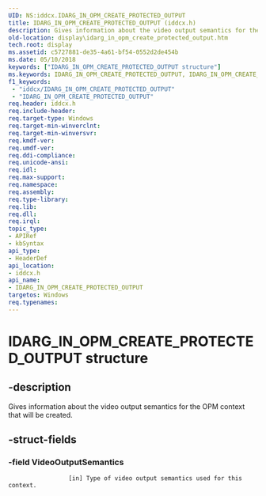 ```yaml
---
UID: NS:iddcx.IDARG_IN_OPM_CREATE_PROTECTED_OUTPUT
title: IDARG_IN_OPM_CREATE_PROTECTED_OUTPUT (iddcx.h)
description: Gives information about the video output semantics for the OPM context that will be created.
old-location: display\idarg_in_opm_create_protected_output.htm
tech.root: display
ms.assetid: c5727881-de35-4a61-bf54-0552d2de454b
ms.date: 05/10/2018
keywords: ["IDARG_IN_OPM_CREATE_PROTECTED_OUTPUT structure"]
ms.keywords: IDARG_IN_OPM_CREATE_PROTECTED_OUTPUT, IDARG_IN_OPM_CREATE_PROTECTED_OUTPUT structure [Display Devices], display.idarg_in_opm_create_protected_output, iddcx/IDARG_IN_OPM_CREATE_PROTECTED_OUTPUT
f1_keywords:
 - "iddcx/IDARG_IN_OPM_CREATE_PROTECTED_OUTPUT"
 - "IDARG_IN_OPM_CREATE_PROTECTED_OUTPUT"
req.header: iddcx.h
req.include-header: 
req.target-type: Windows
req.target-min-winverclnt: 
req.target-min-winversvr: 
req.kmdf-ver: 
req.umdf-ver: 
req.ddi-compliance: 
req.unicode-ansi: 
req.idl: 
req.max-support: 
req.namespace: 
req.assembly: 
req.type-library: 
req.lib: 
req.dll: 
req.irql: 
topic_type:
- APIRef
- kbSyntax
api_type:
- HeaderDef
api_location:
- iddcx.h
api_name:
- IDARG_IN_OPM_CREATE_PROTECTED_OUTPUT
targetos: Windows
req.typenames: 
---
```


# IDARG_IN_OPM_CREATE_PROTECTED_OUTPUT structure


## -description


Gives information about the video output semantics for the OPM  context that will be created.
             


## -struct-fields




### -field VideoOutputSemantics


                     [in] Type of video output semantics used for this context.

